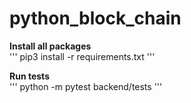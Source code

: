 # python_block_chain

**Install all packages**\
'''
pip3 install -r requirements.txt
'''

**Run tests**\
'''
python -m pytest backend/tests
'''
